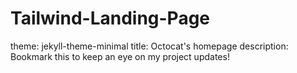 # Tailwind-Landing-Page

theme: jekyll-theme-minimal
title: Octocat's homepage
description: Bookmark this to keep an eye on my project updates!
